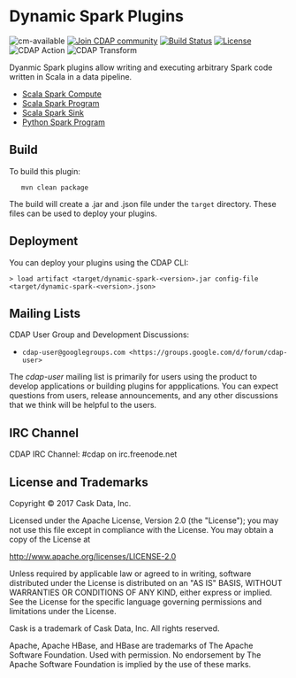 Dynamic Spark Plugins
=====================

![cm-available](https://cdap-users.herokuapp.com/assets/cm-available.svg)
[![Join CDAP community](https://cdap-users.herokuapp.com/badge.svg?t=dynamic-spark)](https://cdap-users.herokuapp.com) 
[![Build Status](https://travis-ci.org/hydrator/dynamic-spark.svg?branch=develop)](https://travis-ci.org/hydrator/dynamic-spark)
[![License](https://img.shields.io/badge/License-Apache%202.0-blue.svg)](https://opensource.org/licenses/Apache-2.0)
![CDAP Action](https://cdap-users.herokuapp.com/assets/cdap-action.svg)
![CDAP Transform](https://cdap-users.herokuapp.com/assets/cdap-transform.svg)

Dyanmic Spark plugins allow writing and executing arbitrary Spark code written in Scala in a data pipeline. 

* [Scala Spark Compute](docs/ScalaSparkCompute-sparkcompute.md)
* [Scala Spark Program](docs/ScalaSparkProgram-sparkprogram.md)
* [Scala Spark Sink](docs/ScalaSparkSink-sparksink.md)
* [Python Spark Program](docs/PySparkProgram-sparkprogram.md)

Build
-----
To build this plugin:

```
   mvn clean package
```    

The build will create a .jar and .json file under the ``target`` directory.
These files can be used to deploy your plugins.

Deployment
----------
You can deploy your plugins using the CDAP CLI:

    > load artifact <target/dynamic-spark-<version>.jar config-file <target/dynamic-spark-<version>.json>
    
## Mailing Lists

CDAP User Group and Development Discussions:

* `cdap-user@googlegroups.com <https://groups.google.com/d/forum/cdap-user>`

The *cdap-user* mailing list is primarily for users using the product to develop
applications or building plugins for appplications. You can expect questions from 
users, release announcements, and any other discussions that we think will be helpful 
to the users.

## IRC Channel

CDAP IRC Channel: #cdap on irc.freenode.net


## License and Trademarks

Copyright © 2017 Cask Data, Inc.

Licensed under the Apache License, Version 2.0 (the "License"); you may not use this file except
in compliance with the License. You may obtain a copy of the License at

http://www.apache.org/licenses/LICENSE-2.0

Unless required by applicable law or agreed to in writing, software distributed under the 
License is distributed on an "AS IS" BASIS, WITHOUT WARRANTIES OR CONDITIONS OF ANY KIND, 
either express or implied. See the License for the specific language governing permissions 
and limitations under the License.

Cask is a trademark of Cask Data, Inc. All rights reserved.

Apache, Apache HBase, and HBase are trademarks of The Apache Software Foundation. Used with
permission. No endorsement by The Apache Software Foundation is implied by the use of these marks.  
